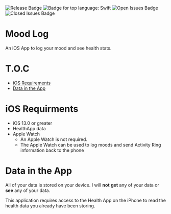![Release Badge](https://img.shields.io/github/v/release/maeganjwilson/moodlogger?include_prereleases)
![Badge for top language: Swift](https://img.shields.io/github/languages/top/maeganjwilson/moodlogger)
![Open Issues Badge](https://img.shields.io/github/issues/maeganjwilson/moodlogger)
![Closed Issues Badge](https://img.shields.io/github/issues-closed/maeganjwilson/moodlogger)

# Mood Log

An iOS App to log your mood and see health stats.

# T.O.C

- [iOS Requirements](ios-requirements)
- [Data in the App](data-in-the-app)

# iOS Requirments

- iOS 13.0 or greater
- HealthApp data
- Apple Watch
    - An Apple Watch is not required.
    - The Apple Watch can be used to log moods and send Activity Ring information back to the phone

# Data in the App

All of your data is stored on your device. I will **not** **get** any of your data or **see** any of your data.

This application requires access to the Health App on the iPhone to read the health data you already have been storing.